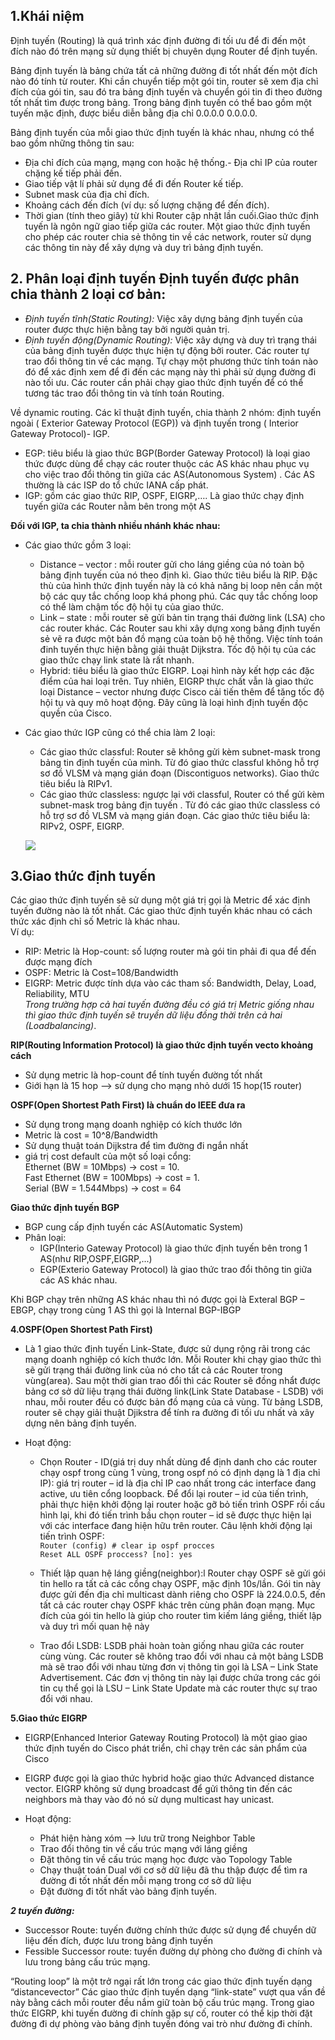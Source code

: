 ## 1.Khái niệm
Định tuyến (Routing) là quá trình xác định đường đi tối ưu để đi đến một đích nào đó trên mạng sử dụng thiết bị chuyên dụng Router để định tuyến.  

Bảng định tuyến là bảng chứa tất cả những đường đi tốt nhất đến một đích nào đó tính từ router. Khi cần chuyển tiếp một gói tin, router sẽ xem địa chỉ đích của gói tin, sau đó tra bảng định tuyến và chuyển gói tin đi theo đường tốt nhất tìm được trong bảng. Trong bảng định tuyến có thể bao gồm một tuyến mặc định, được biểu diễn bằng địa chỉ 0.0.0.0 0.0.0.0.  

Bảng định tuyến của mỗi giao thức định tuyến là khác nhau, nhưng có thể bao gồm những thông tin sau:
- Địa chỉ đích của mạng, mạng con hoặc hệ thống.- Địa chỉ IP của router chặng kế tiếp phải đến.
- Giao tiếp vật lí phải sử dụng để đi đến Router kế tiếp.
- Subnet mask của địa chỉ đích.
- Khoảng cách đến đích (ví dụ: số lượng chặng để đến đích).
- Thời gian (tính theo giây) từ khi Router cập nhật lần cuối.Giao thức định tuyến là ngôn ngữ giao tiếp giữa các router. Một giao thức định tuyến cho phép các router chia sẻ thông tin về các network, router sử dụng các thông tin này để xây dựng và duy trì bảng định tuyến.  
## 2. Phân loại định tuyến Định tuyến được phân chia thành 2 loại cơ bản:
- *Định tuyến tĩnh(Static Routing):* Việc xây dựng bảng định tuyến của router được thực hiện bằng tay bởi người quản trị.
- *Định tuyến động(Dynamic Routing):* Việc xây dựng và duy trì trạng thái của bảng định tuyến được thực hiện tự động bởi router. Các router tự trao đổi thông tin về các mạng. Tự chạy một phương thức tính toán nào đó để xác định xem để đi đến các mạng này thì phải sử dụng đường đi nào tối ưu. Các router cần phải chạy giao thức định tuyến để có thể tương tác trao đổi thông tin và tính toán Routing.

Về dynamic routing. Các kĩ thuật định tuyến, chia thành 2 nhóm: định tuyến ngoài ( Exterior Gateway Protocol (EGP)) và định tuyến trong ( Interior Gateway Protocol)- IGP.  
-  EGP: tiêu biểu là giao thức BGP(Border Gateway Protocol) là loại giao thức được dùng để chạy các router thuộc các AS khác nhau phục vụ cho việc trao đổi thông tin giữa các AS(Autonomous System) . Các AS thường là các ISP do tổ chức IANA cấp phát.
- IGP: gồm các giao thức RIP, OSPF, EIGRP,…. Là giao thức chạy định tuyến giữa các Router nằm bên trong một AS

**Đối với IGP, ta chia thành nhiều nhánh khác nhau:**  
- Các giao thức gồm 3 loại:
  + Distance – vector : mỗi router gửi cho láng giềng của nó toàn bộ bảng định tuyến của nó theo định kì. Giao thức tiêu biểu là RIP. Đặc thù của hình thức định tuyến này là có khả năng bị loop nên cần một bộ các quy tắc chống loop khá phong phú. Các quy tắc chống loop có thể làm chậm tốc độ hội tụ của giao thức.  
  + Link – state : mỗi router sẽ gửi bản tin trạng thái đường link (LSA) cho các router khác. Các Router sau khi xây dựng xong bảng định tuyến sẻ vẽ ra được một bản đồ mạng của toàn bộ hệ thống. Việc tính toán đinh tuyến thực hiện bằng giải thuật Dijkstra. Tốc độ hội tụ của các giao thức chạy link state là rất nhanh.  
  + Hybrid: tiêu biểu là giao thức EIGRP. Loại hình này kết hợp các đặc điểm của hai loại trên. Tuy nhiên, EIGRP thực chất vẫn là giao thức loại Distance – vector nhưng được Cisco cải tiến thêm để tăng tốc độ hội tụ và quy mô hoạt động. Đây cũng là loại hình định tuyến độc quyền của Cisco.
	
- Các giao thức IGP cũng có thể chia làm 2 loại:
  + Các giao thức classful: Router sẽ không gửi kèm subnet-mask trong bảng tin định tuyến của mình. Từ đó giao thức classful không hỗ trợ sơ đồ VLSM và mạng gián đoạn (Discontiguos networks). Giao thức tiêu biểu là RIPv1.  
  + Các giao thức classless: ngược lại với classful, Router có thể gửi kèm subnet-mask trog bảng địn tuyến . Từ đó các giao thức classless có hỗ trợ sơ đồ VLSM và mạng gián đoạn. Các giao thức tiêu biểu là: RIPv2, OSPF, EIGRP.  

  ![](../../images/Network/dinhtuyen.jpg)

## 3.Giao thức định tuyến  
Các giao thức định tuyến sẽ sử dụng một giá trị gọi là Metric để xác định tuyến đường nào là tốt nhất. Các giao thức định tuyến khác nhau có cách thức xác định chỉ số Metric là khác nhau.  
Ví dụ:
  - RIP: Metric là Hop-count: số lượng router mà gói tin phải đi qua để đến được mạng đích  
  - OSPF: Metric là Cost=108/Bandwidth  
  - EIGRP: Metric được tính dựa vào các tham số: Bandwidth, Delay, Load, Reliability, MTU  
*Trong trường hợp cả hai tuyến đường đều có giá trị Metric giống nhau thì giao thức định tuyến sẽ truyền dữ liệu đồng thời trên cả hai (Loadbalancing)*.  

**RIP(Routing Information Protocol) là giao thức định tuyến vecto khoảng cách**
- Sử dụng metric là hop-count để tính tuyến đường tốt nhất
- Giới hạn là 15 hop --> sử dụng cho mạng nhỏ dưới 15 hop(15 router)

**OSPF(Open Shortest Path First) là chuẩn do IEEE đưa ra**
- Sử dụng trong mạng doanh nghiệp có kích thước lớn
- Metric là cost = 10^8/Bandwidth
- Sử dụng thuật toán Dijkstra để tìm đường đi ngắn nhất
- giá trị cost default của một số loại cổng:  
Ethernet (BW = 10Mbps) -> cost = 10.  
Fast Ethernet (BW = 100Mbps) -> cost = 1.   
Serial (BW = 1.544Mbps) -> cost = 64  

**Giao thức định tuyến BGP**
- BGP cung cấp định tuyến các AS(Automatic System)
- Phân loại:
  + IGP(Interio Gateway Protocol) là giao thức định tuyến bên trong 1 AS(như RIP,OSPF,EIGRP,...)
  + EGP(Exterio Gateway Protocol) là giao thức trao đổi thông tin giữa các AS khác nhau. 

Khi BGP chạy trên những AS khác nhau thì nó được gọi là Exteral BGP – EBGP, chạy trong cùng 1 AS thì gọi là Internal BGP-IBGP

**4.OSPF(Open Shortest Path First)**
- Là 1 giao thức định tuyến Link-State, được sử dụng rộng rãi trong các mạng doanh nghiệp có kích thước lớn. Mỗi Router khi chạy giao thức thì sẽ gửi trạng thái đường link của nó cho tất cả các Router trong vùng(area). Sau một thời gian trao đổi thì các Router sẽ đồng nhẩt được bảng cơ sở dữ liệu trạng thái đường link(Link State Database - LSDB) với nhau, mỗi router đều có được bản đồ mạng của cả vùng. Từ bảng LSDB, router sẽ chạy giải thuật Djikstra để tính ra đường đi tối ưu nhất và xây dựng nên bảng định tuyến.

- Hoạt động:
  + Chọn Router - ID(giá trị duy nhất dùng để định danh cho các router chạy ospf trong cùng 1 vùng, trong ospf nó có định dạng là 1 địa chỉ IP): giá trị router – id là địa chỉ IP cao nhất trong các interface đang active, ưu tiên cổng loopback.  Để đổi lại router – id của tiến trình, phải thực hiện khởi động lại router hoặc gỡ bỏ tiến trình OSPF rồi cấu hình lại, khi đó tiến trình bầu chọn router – id sẽ được thực hiện lại với các interface đang hiện hữu trên router. Câu lệnh khởi động lại tiến trình OSPF:  
`Router (config) # clear ip ospf procces`  
 `Reset ALL OSPF proccess? [no]: yes`  

  + Thiết lập quan hệ láng giềng(neighbor):l  Router chạy OSPF sẽ gửi gói tin hello ra tất cả các cổng chạy OSPF, mặc định 10s/lần. Gói tin này được gửi đến địa chỉ multicast dành riêng cho OSPF là 224.0.0.5, đến tất cả các router chạy OSPF khác trên cùng phân đoạn mạng. Mục đích của gói tin hello là giúp cho router tìm kiếm láng giềng, thiết lập và duy trì mối quan hệ này
  + Trao đổi LSDB:   LSDB phải hoàn toàn giống nhau giữa các router cùng vùng. Các router sẽ không trao đổi với nhau cả một bảng LSDB mà sẽ trao đổi với nhau từng đơn vị thông tin gọi là LSA – Link State Advertisement. Các đơn vị thông tin này lại được chứa trong các gói tin cụ thể gọi là LSU – Link State Update mà các router thực sự trao đổi với nhau.


**5.Giao thức EIGRP**
- EIGRP(Enhanced Interior Gateway Routing Protocol) là một giao giao thức định tuyến do Cisco phát triển, chỉ chạy trên các sản phẩm của Cisco

- EIGRP được gọi là giao thức hybrid hoặc giao thức Advanced distance vector. EIGRP không sử dụng broadcast để gửi thông tin đến các neighbors mà thay vào đó nó sử dụng multicast hay unicast.

- Hoạt động:
  + Phát hiện hàng xóm --> lưu trữ trong Neighbor Table
  + Trao đổi thông tin về cấu trúc mạng với láng giềng
  + Đặt thông tin về cấu trúc mạng học được vào Topology Table
  + Chạy thuật toán Dual với cơ sở dữ liệu đã thu thập được để tìm ra đường đi tốt nhất đến mỗi mạng trong cơ sở dữ liệu
  + Đặt đường đi tốt nhất vào bảng định tuyến.

***2 tuyến đường:***
+ Successor Route: tuyến đường chính thức được sử dụng để chuyển dữ liệu đến đích, được lưu trong bảng định tuyến
+ Fessible Successor route: tuyến đường dự phòng cho đường đi chính và lưu trong bảng cấu trúc mạng.

“Routing loop”  là một trở ngại rất lớn trong các giao thức định tuyến dạng “distancevector” Các  giao  thức  định  tuyến  dạng  “link-state”  vượt  qua  vấn  đề  này  bằng  cách  mỗi router đều nắm giữ toàn bộ cấu trúc mạng. Trong giao thức EIGRP, khi tuyến đường đi chính gặp sự cố, router có thể kịp thời đặt đường đi dự phòng vào bảng định tuyến đóng vai trò như đường đi chính.


